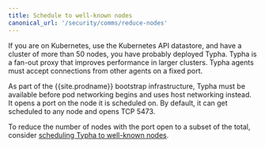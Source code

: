 ```yaml
---
title: Schedule to well-known nodes
canonical_url: '/security/comms/reduce-nodes'
---
```


If you are on Kubernetes, use the Kubernetes API datastore, and have a cluster of more
than 50 nodes, you have probably deployed Typha. Typha is a fan-out proxy that improves
performance in larger clusters. Typha agents must accept connections from other agents on
a fixed port.

As part of the {{site.prodname}} bootstrap infrastructure, Typha must be available before
pod networking begins and uses host networking instead. It opens a port on the node it is
scheduled on. By default, it can get scheduled to any node and opens TCP 5473.

To reduce the number of nodes with the port open to a subset of the
total, consider [scheduling Typha to well-known nodes](https://kubernetes.io/docs/concepts/configuration/assign-pod-node/).
